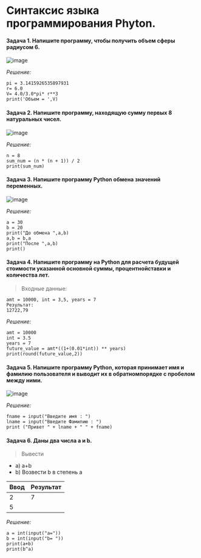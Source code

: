 # Синтаксис языка программирования Phyton.
#### Задача 1. Напишите программу, чтобы получить объем сферы радиусом 6.

![image](https://github.com/tvgVita69/python_begin/assets/98489171/aa35d49c-4315-44da-846b-c286de325d11)

*Решение:*
```
pi = 3.1415926535897931
r= 6.0
V= 4.0/3.0*pi* r**3
print('Объем = ',V)
```

#### Задача 2. Напишите программу, находящую сумму первых 8 натуральных чисел.

![image](https://github.com/tvgVita69/python_begin/assets/98489171/b19b626c-e20c-44db-a74c-2b17f98cce2d)

*Решение:*
```
n = 8
sum_num = (n * (n + 1)) / 2
print(sum_num)
```

#### Задача 3. Напишите программу Python обмена значений переменных.

![image](https://github.com/tvgVita69/python_begin/assets/98489171/ea2e0697-804e-4af2-ada4-ebbc0919d70c)

*Решение:*
```
a = 30
b = 20
print("До обмена ",a,b)
a,b = b,a
print("После ",a,b)
print()
```

#### Задача 4. Напишите программу на Python для расчета будущей стоимости указанной основной суммы, процентнойставки и количества лет.

> Входные данные:
```
amt = 10000, int = 3,5, years = 7
Результат:
12722,79
```
*Решение:*
```
amt = 10000
int = 3.5
years = 7
future_value = amt*((1+(0.01*int)) ** years)
print(round(future_value,2))
```

#### Задача 5. Напишите программу Python, которая принимает имя и фамилию пользователя и выводит их в обратномпорядке с пробелом между ними.

![image](https://github.com/tvgVita69/python_begin/assets/98489171/1c6299a5-0110-4042-aba9-3f5c8bcbb855)

*Решение:*
```
fname = input("Введите имя : ")
lname = input("Введите Фамилию : ")
print ("Привет " + lname + " " + fname)
```

#### Задача 6. Даны два числа a и b. 

> Вывести
- a) a+b
- b) Возвести b в степень a

|Ввод | Результат
|-----|-----------
|2    |7     
|5      

*Решение:*
```
a = int(input("a="))
b = int(input("b= "))
print(a+b)
print(b^a)
```
